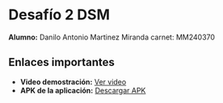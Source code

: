# Desafío 2 DSM

**Alumno:** Danilo Antonio Martinez Miranda  carnet: MM240370

## Enlaces importantes

- **Video demostración:** [Ver video](https://drive.google.com/file/d/1W6_UTLSGWQsM49k-xgoeTJJ3ABEtT2xG/view?usp=sharing)  
- **APK de la aplicación:** [Descargar APK](https://drive.google.com/file/d/1ZC4SsikC54PsQjd3xy5X3nEVMcXLbLS2/view?usp=sharing)
